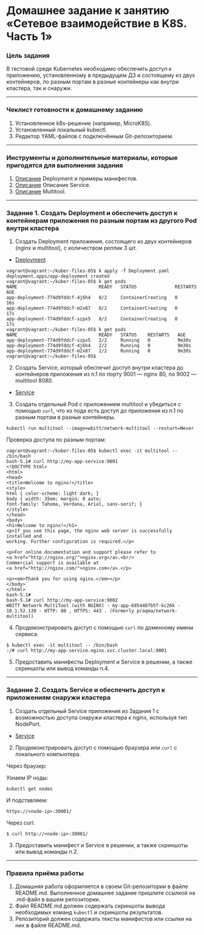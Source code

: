 # Домашнее задание к занятию «Сетевое взаимодействие в K8S. Часть 1»

### Цель задания

В тестовой среде Kubernetes необходимо обеспечить доступ к приложению, установленному в предыдущем ДЗ и состоящему из двух контейнеров, по разным портам в разные контейнеры как внутри кластера, так и снаружи.

------

### Чеклист готовности к домашнему заданию

1. Установленное k8s-решение (например, MicroK8S).
2. Установленный локальный kubectl.
3. Редактор YAML-файлов с подключённым Git-репозиторием.

------

### Инструменты и дополнительные материалы, которые пригодятся для выполнения задания

1. [Описание](https://kubernetes.io/docs/concepts/workloads/controllers/deployment/) Deployment и примеры манифестов.
2. [Описание](https://kubernetes.io/docs/concepts/services-networking/service/) Описание Service.
3. [Описание](https://github.com/wbitt/Network-MultiTool) Multitool.

------

### Задание 1. Создать Deployment и обеспечить доступ к контейнерам приложения по разным портам из другого Pod внутри кластера

1. Создать Deployment приложения, состоящего из двух контейнеров (nginx и multitool), с количеством реплик 3 шт.

* [Deployment](https://github.com/Destian1995/kuber-files-05/blob/main/Deployment.yaml)
```
vagrant@vagrant:~/kuber-files-05$ k apply -f Deployment.yaml
deployment.apps/app-deployment created
vagrant@vagrant:~/kuber-files-05$ k get pods
NAME                              READY   STATUS              RESTARTS   AGE
app-deployment-774d9fddcf-4j6h4   0/2     ContainerCreating   0          16s
app-deployment-774d9fddcf-m2x87   0/2     ContainerCreating   0          17s
app-deployment-774d9fddcf-szpx5   0/2     ContainerCreating   0          17s
vagrant@vagrant:~/kuber-files-05$ k get pods
NAME                              READY   STATUS    RESTARTS   AGE
app-deployment-774d9fddcf-szpx5   2/2     Running   0          9m30s
app-deployment-774d9fddcf-4j6h4   2/2     Running   0          9m30s
app-deployment-774d9fddcf-m2x87   2/2     Running   0          9m30s
vagrant@vagrant:~/kuber-files-05$
```
2. Создать Service, который обеспечит доступ внутри кластера до контейнеров приложения из п.1 по порту 9001 — nginx 80, по 9002 — multitool 8080.

* [Service](https://github.com/Destian1995/kuber-files-05/blob/main/Service1.yaml)

3. Создать отдельный Pod с приложением multitool и убедиться с помощью `curl`, что из пода есть доступ до приложения из п.1 по разным портам в разные контейнеры.

```
kubectl run multitool --image=wbitt/network-multitool --restart=Never
```
Проверка доступа по разным портам:
```
vagrant@vagrant:~/kuber-files-05$ kubectl exec -it multitool -- /bin/bash
bash-5.1# curl http://my-app-service:9001
<!DOCTYPE html>
<html>
<head>
<title>Welcome to nginx!</title>
<style>
html { color-scheme: light dark; }
body { width: 35em; margin: 0 auto;
font-family: Tahoma, Verdana, Arial, sans-serif; }
</style>
</head>
<body>
<h1>Welcome to nginx!</h1>
<p>If you see this page, the nginx web server is successfully installed and
working. Further configuration is required.</p>

<p>For online documentation and support please refer to
<a href="http://nginx.org/">nginx.org</a>.<br/>
Commercial support is available at
<a href="http://nginx.com/">nginx.com</a>.</p>

<p><em>Thank you for using nginx.</em></p>
</body>
</html>
bash-5.1#
bash-5.1# curl http://my-app-service:9002
WBITT Network MultiTool (with NGINX) - my-app-6854487b5f-kc26k - 10.1.52.139 - HTTP: 80 , HTTPS: 443 . (Formerly praqma/network-multitool)
```
4. Продемонстрировать доступ с помощью `curl` по доменному имени сервиса.
```
$ kubectl exec -it multitool -- /bin/bash
:/# curl http://my-app-service.nginx.svc.cluster.local:9001
```

5. Предоставить манифесты Deployment и Service в решении, а также скриншоты или вывод команды п.4.

------

### Задание 2. Создать Service и обеспечить доступ к приложениям снаружи кластера

1. Создать отдельный Service приложения из Задания 1 с возможностью доступа снаружи кластера к nginx, используя тип NodePort.
* [Service](https://github.com/Destian1995/kuber-files-05/blob/main/Service2.yaml)
2. Продемонстрировать доступ с помощью браузера или `curl` с локального компьютера.

Через браузер:

Узнаем IP ноды:
```
kubectl get nodes
```
И подставляем:
```
https://<node-ip>:30001/
```
Через curl:
```
$ curl http://<node-ip>:30001/
```
3. Предоставить манифест и Service в решении, а также скриншоты или вывод команды п.2.

------

### Правила приёма работы

1. Домашняя работа оформляется в своем Git-репозитории в файле README.md. Выполненное домашнее задание пришлите ссылкой на .md-файл в вашем репозитории.
2. Файл README.md должен содержать скриншоты вывода необходимых команд `kubectl` и скриншоты результатов.
3. Репозиторий должен содержать тексты манифестов или ссылки на них в файле README.md.

